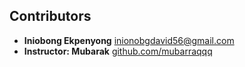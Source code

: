 ## Contributors

- **Iniobong Ekpenyong** [inionobgdavid56@gmail.com](mailtoinionobgdavid56@gmail.com)  
- **Instructor: Mubarak** [github.com/mubarraqqq](https://github.com/mubarraqqq)
